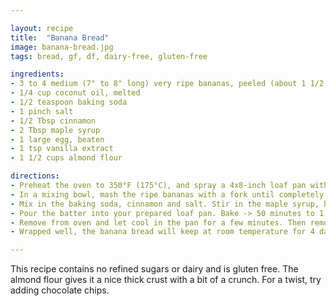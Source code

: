 ```yaml
---

layout: recipe
title:  "Banana Bread"
image: banana-bread.jpg
tags: bread, gf, df, dairy-free, gluten-free

ingredients:
- 3 to 4 medium (7" to 8" long) very ripe bananas, peeled (about 1 1/2 cups mashed)
- 1/4 cup coconut oil, melted
- 1/2 teaspoon baking soda
- 1 pinch salt
- 1/2 Tbsp cinnamon
- 2 Tbsp maple syrup
- 1 large egg, beaten
- 1 tsp vanilla extract
- 1 1/2 cups almond flour

directions:
- Preheat the oven to 350°F (175°C), and spray a 4x8-inch loaf pan with non-stick spray.
- In a mixing bowl, mash the ripe bananas with a fork until completely smooth. Stir in the melted coconut oil.
- Mix in the baking soda, cinnamon and salt. Stir in the maple syrup, beaten egg and vanilla extract. Mix in the almond flour.
- Pour the batter into your prepared loaf pan. Bake -> 50 minutes to 1 hour at 350°F (175°C), Air fryer -> 35 to 37 minutes at 310f, or until a toothpick or wooden skewer inserted into the center comes out clean. A few dry crumbs are okay; streaks of wet batter are not. If the outside of the loaf is browned but the center is still wet, loosely tent the loaf with foil and continue baking until the loaf is fully baked.
- Remove from oven and let cool in the pan for a few minutes. Then remove the banana bread from the pan and let cool completely before serving. Slice and serve. (A bread knife helps to make slices that aren't crumbly.)
- Wrapped well, the banana bread will keep at room temperature for 4 days. For longer storage, refrigerate the loaf up to 5 days, or freeze it.

---
```


This recipe contains no refined sugars or dairy and is gluten free. The almond flour gives it a nice thick crust with a bit of a crunch. For a twist, try adding chocolate chips.
